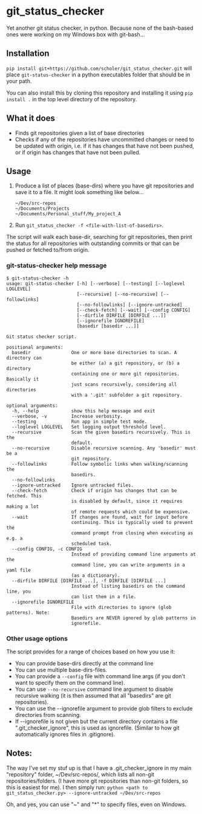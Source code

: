 # git_status_checker

Yet another git status checker, in python. Because none of the bash-based ones were working on my Windows box with git-bash...

## Installation

`pip install git+https://github.com/scholer/git_status_checker.git` will place `git-status-checker` in a python executables folder that should be in your path.

You can also install this by cloning this repository and installing it using `pip install .` in the top level directory of the repository.

## What it does

* Finds git repositories given a list of base directories
* Checks if any of the repositories have uncommitted changes or need to be updated with origin, i.e. if it has changes that have not been pushed, or if origin has changes that have not been pulled.


## Usage

1. Produce a list of places (base-dirs) where you have git repositories and save it to a file. It might look something like below...
   ```
   ~/Dev/src-repos
   ~/Documents/Projects
   ~/Documents/Personal_stuff/My_project_A
    ```

2. Run `git_status_checker -f <file-with-list-of-basedirs>`.

The script will walk each base-dir, searching for git repositories, then print the status for all
repositories with outstanding commits or that can be pushed or fetched to/from origin.

### git-status-checker help message 

```console
$ git-status-checker -h
usage: git-status-checker [-h] [--verbose] [--testing] [--loglevel LOGLEVEL]
                          [--recursive] [--no-recursive] [--followlinks]
                          [--no-followlinks] [--ignore-untracked]
                          [--check-fetch] [--wait] [--config CONFIG]
                          [--dirfile DIRFILE [DIRFILE ...]]
                          [--ignorefile IGNOREFILE]
                          [basedir [basedir ...]]

Git status checker script.

positional arguments:
  basedir               One or more base directories to scan. A directory can
                        be either (a) a git repository, or (b) a directory
                        containing one or more git repositories. Basically it
                        just scans recursively, considering all directories
                        with a '.git' subfolder a git repository.

optional arguments:
  -h, --help            show this help message and exit
  --verbose, -v         Increase verbosity.
  --testing             Run app in simple test mode.
  --loglevel LOGLEVEL   Set logging output threshold level.
  --recursive           Scan the given basedirs recursively. This is the
                        default.
  --no-recursive        Disable recursive scanning. Any 'basedir' must be a
                        git repository.
  --followlinks         Follow symbolic links when walking/scanning the
                        basedirs.
  --no-followlinks
  --ignore-untracked    Ignore untracked files.
  --check-fetch         Check if origin has changes that can be fetched. This
                        is disabled by default, since it requires making a lot
                        of remote requests which could be expensive.
  --wait                If changes are found, wait for input before
                        continuing. This is typically used to prevent the
                        command prompt from closing when executing as e.g. a
                        scheduled task.
  --config CONFIG, -c CONFIG
                        Instead of providing command line arguments at the
                        command line, you can write arguments in a yaml file
                        (as a dictionary).
  --dirfile DIRFILE [DIRFILE ...], -f DIRFILE [DIRFILE ...]
                        Instead of listing basedirs on the command line, you
                        can list them in a file.
  --ignorefile IGNOREFILE
                        File with directories to ignore (glob patterns). Note:
                        Basedirs are NEVER ignored by glob patterns in
                        ignorefile.

```


### Other usage options

The script provides for a range of choices based on how you use it:
* You can provide base-dirs directly at the command line
* You can use multiple base-dirs-files.
* You can provide a `--config` file with command line args (if you don't want to specify them on the command line).
* You can use `--no-recursive` command line argument to disable recursive walking (it is then assumed that all "basedirs" are git repositories).
* You can use the --ignorefile argument to provide glob filters to exclude directories from scanning.
* If --ignorefile is not given but the current directory contains a file ".git_checker_ignore", this is used as ignorefile. (Similar to how git automatically ignores files in .gitignore).


## Notes:

The way I've set my stuf up is that I have a .git_checker_ignore in my main "repository" folder, ~/Dev/src-repos/, which lists all
non-git repositories/folders. (I have more git repositories than non-git folders, so this is easiest for me).
I then simply run:
    `python <path to git_status_checker.py> --ignore-untracked ~/Dev/src-repos`

Oh, and yes, you can use "~" and "*" to specify files, even on Windows.
